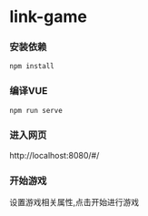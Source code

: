 # link-game

### 安装依赖
```
npm install
```

### 编译VUE
```
npm run serve
```

### 进入网页

http://localhost:8080/#/

### 开始游戏

设置游戏相关属性,点击开始进行游戏
